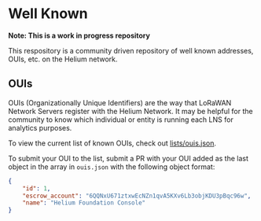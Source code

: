 # Well Known

**Note: This is a work in progress repository**

This respository is a community driven repository of well known addresses, OUIs, etc. on the Helium network.

## OUIs

OUIs (Organizationally Unique Identifiers) are the way that LoRaWAN Network Servers register with the Helium Network. It may be helpful for the community to know which individual or entity is running each LNS for analytics purposes.

To view the current list of known OUIs, check out [lists/ouis.json](/lists/ouis.json).

To submit your OUI to the list, submit a PR with your OUI added as the last object in the array in `ouis.json` with the following object format:

```json
{
    "id": 1,
    "escrow_account": "6QQNxU671ztxwEcNZn1qvA5KXv6Lb3objKDU3pBqc96w",
    "name": "Helium Foundation Console"
}
```
